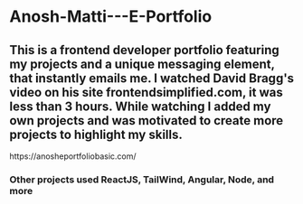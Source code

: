 # Anosh-Matti---E-Portfolio

<h2>This is a frontend developer portfolio featuring my projects and a unique messaging element, that instantly emails me. I watched David Bragg's video on his site frontendsimplified.com, it was less than 3 hours. While watching I added my own projects and was motivated to create more projects to highlight my skills.</h2>
https://anosheportfoliobasic.com/ 
<h3>Other projects used ReactJS, TailWind, Angular, Node, and more<h3>
 
  
